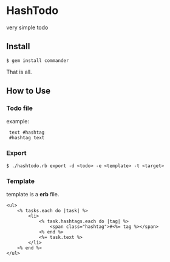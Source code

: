 HashTodo
============

very simple todo

## Install
```
$ gem install commander
```
That is all.

## How to Use
### Todo file
example:
```
 text #hashtag
 #hashtag text
```

### Export
```
$ ./hashtodo.rb export -d <todo> -e <template> -t <target>
```

### Template
template is a __erb__ file.
```
<ul>
	<% tasks.each do |task| %>
		<li>
			<% task.hashtags.each do |tag| %>
				<span class="hashtag">#<%= tag %></span>
			<% end %>
			<%= task.text %>
		</li>
	<% end %>
</ul>
```